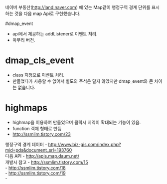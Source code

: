 네이버 부동산(http://land.naver.com) 에 있는 Map같이 행정구역 경계 단위를 표시하는 것을 다음 map Api로 구현했습니다.

#dmap_event
- api에서 제공하는 addListener로 이벤트 처리.
- 마무리 버전.

# dmap_cls_event 
- class 지정으로 이벤트 처리. 
- 만들었다가 사용할 수 없어서 별도의 주석은 달지 않았지만 dmap_event와 큰 차이는 없습니다.

# highmaps
- highmap을 이용하여 만들었으며 클릭시 지역이 확대되는 기능이 있음.
- function 객체 형태로 만듬
- http://ssmlim.tistory.com/23


행정구역 경계 데이터 - http://www.biz-gis.com/index.php?mid=pds&document_srl=193760<br/>
다음 API - http://apis.map.daum.net/<br/>
개발시 참고 - http://ssmlim.tistory.com/15<br/>- http://ssmlim.tistory.com/18<br/>- http://ssmlim.tistory.com/19<br/>- 

